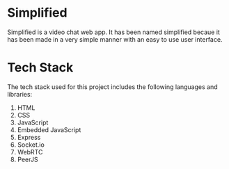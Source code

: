 # Simplified
Simplified is a video chat web app.
It has been named simplified becaue it has been made in a very simple manner with an easy to use user interface.

# Tech Stack
The tech stack used for this project includes the following languages and libraries:
1. HTML
2. CSS
3. JavaScript
4. Embedded JavaScript
5. Express
6. Socket.io
7. WebRTC
8. PeerJS

